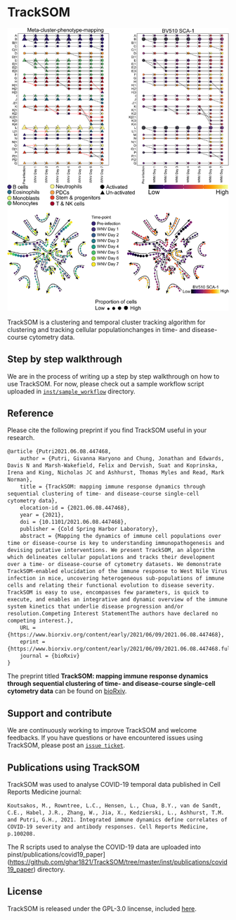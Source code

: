 # TrackSOM

![Screenshot](TrackSOMFigure.png)

TrackSOM is a clustering and temporal cluster tracking algorithm for clustering and tracking cellular populationchanges in time- and disease-course cytometry data.

## Step by step walkthrough
We are in the process of writing up a step by step walkthrough on how to use TrackSOM.
For now, please check out a sample workflow script uploaded in [`inst/sample_workflow`](https://github.com/ghar1821/TrackSOM/blob/master/inst/sample_workflow/TrackSOM_workflow.R) directory.

## Reference
Please cite the following preprint if you find TrackSOM useful in your research.
```
@article {Putri2021.06.08.447468,
	author = {Putri, Givanna Haryono and Chung, Jonathan and Edwards, Davis N and Marsh-Wakefield, Felix and Dervish, Suat and Koprinska, Irena and King, Nicholas JC and Ashhurst, Thomas Myles and Read, Mark Norman},
	title = {TrackSOM: mapping immune response dynamics through sequential clustering of time- and disease-course single-cell cytometry data},
	elocation-id = {2021.06.08.447468},
	year = {2021},
	doi = {10.1101/2021.06.08.447468},
	publisher = {Cold Spring Harbor Laboratory},
	abstract = {Mapping the dynamics of immune cell populations over time or disease-course is key to understanding immunopathogenesis and devising putative interventions. We present TrackSOM, an algorithm which delineates cellular populations and tracks their development over a time- or disease-course of cytometry datasets. We demonstrate TrackSOM-enabled elucidation of the immune response to West Nile Virus infection in mice, uncovering heterogeneous sub-populations of immune cells and relating their functional evolution to disease severity. TrackSOM is easy to use, encompasses few parameters, is quick to execute, and enables an integrative and dynamic overview of the immune system kinetics that underlie disease progression and/or resolution.Competing Interest StatementThe authors have declared no competing interest.},
	URL = {https://www.biorxiv.org/content/early/2021/06/09/2021.06.08.447468},
	eprint = {https://www.biorxiv.org/content/early/2021/06/09/2021.06.08.447468.full.pdf},
	journal = {bioRxiv}
}
```

The preprint titled **TrackSOM: mapping immune response dynamics through sequential clustering of time- and disease-course single-cell cytometry data** can be found on [bioRxiv](https://www.biorxiv.org/content/10.1101/2021.06.08.447468v1).

## Support and contribute
We are continuously working to improve TrackSOM and welcome feedbacks.
If you have questions or have encountered issues using TrackSOM, please post an [`issue ticket`](https://github.com/ghar1821/TrackSOM/issues).

## Publications using TrackSOM
TrackSOM was used to analyse COVID-19 temporal data published in Cell Reports Medicine journal:

```
Koutsakos, M., Rowntree, L.C., Hensen, L., Chua, B.Y., van de Sandt, C.E., Habel, J.R., Zhang, W., Jia, X., Kedzierski, L., Ashhurst, T.M. and Putri, G.H., 2021. Integrated immune dynamics define correlates of COVID-19 severity and antibody responses. Cell Reports Medicine, p.100208.
```

The R scripts used to analyse the COVID-19 data are uploaded into pinst/publications/covid19_paper](https://github.com/ghar1821/TrackSOM/tree/master/inst/publications/covid19_paper) directory.

## License
TrackSOM is released under the GPL-3.0 lincense, included [here](LICENSE).
